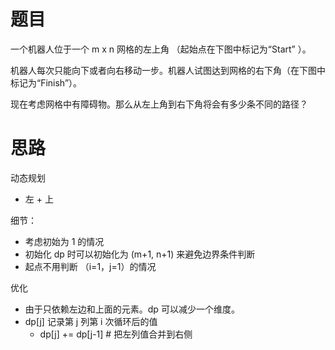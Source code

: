 # 题目
一个机器人位于一个 m x n 网格的左上角 （起始点在下图中标记为“Start” ）。

机器人每次只能向下或者向右移动一步。机器人试图达到网格的右下角（在下图中标记为“Finish”）。

现在考虑网格中有障碍物。那么从左上角到右下角将会有多少条不同的路径？

# 思路
动态规划
- 左 + 上

细节：
- 考虑初始为 1 的情况
- 初始化 dp 时可以初始化为 (m+1, n+1) 来避免边界条件判断
- 起点不用判断 （i=1，j=1）的情况

优化
- 由于只依赖左边和上面的元素。dp 可以减少一个维度。
- dp[j] 记录第 j 列第 i 次循环后的值
  - dp[j] += dp[j-1] # 把左列值合并到右侧